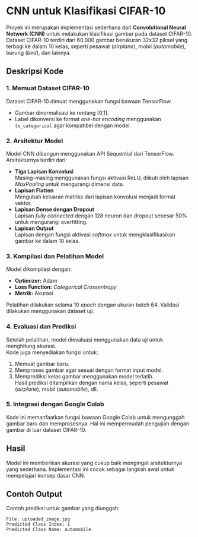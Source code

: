 # CNN untuk Klasifikasi CIFAR-10  

Proyek ini merupakan implementasi sederhana dari **Convolutional Neural Network (CNN)** untuk melakukan klasifikasi gambar pada dataset CIFAR-10. Dataset CIFAR-10 terdiri dari 60.000 gambar berukuran 32x32 piksel yang terbagi ke dalam 10 kelas, seperti pesawat (*airplane*), mobil (*automobile*), burung (*bird*), dan lainnya.

## Deskripsi Kode  

### 1. Memuat Dataset CIFAR-10  
Dataset CIFAR-10 dimuat menggunakan fungsi bawaan TensorFlow.  
- Gambar dinormalisasi ke rentang [0,1].  
- Label dikonversi ke format *one-hot encoding* menggunakan `to_categorical` agar kompatibel dengan model.  

### 2. Arsitektur Model  
Model CNN dibangun menggunakan API Sequential dari TensorFlow. Arsitekturnya terdiri dari:  
- **Tiga Lapisan Konvolusi**  
  Masing-masing menggunakan fungsi aktivasi ReLU, diikuti oleh lapisan *MaxPooling* untuk mengurangi dimensi data.  
- **Lapisan Flatten**  
  Mengubah keluaran matriks dari lapisan konvolusi menjadi format vektor.  
- **Lapisan Dense dengan Dropout**  
  Lapisan *fully connected* dengan 128 neuron dan dropout sebesar 50% untuk mengurangi overfitting.  
- **Lapisan Output**  
  Lapisan dengan fungsi aktivasi *softmax* untuk mengklasifikasikan gambar ke dalam 10 kelas.  

### 3. Kompilasi dan Pelatihan Model  
Model dikompilasi dengan:  
- **Optimizer:** Adam  
- **Loss Function:** *Categorical Crossentropy*  
- **Metrik:** Akurasi  

Pelatihan dilakukan selama 10 *epoch* dengan ukuran batch 64. Validasi dilakukan menggunakan dataset uji.

### 4. Evaluasi dan Prediksi  
Setelah pelatihan, model dievaluasi menggunakan data uji untuk menghitung akurasi.  
Kode juga menyediakan fungsi untuk:  
1. Memuat gambar baru.  
2. Memproses gambar agar sesuai dengan format input model.  
3. Memprediksi kelas gambar menggunakan model terlatih.  
Hasil prediksi ditampilkan dengan nama kelas, seperti pesawat (*airplane*), mobil (*automobile*), dll.

### 5. Integrasi dengan Google Colab  
Kode ini memanfaatkan fungsi bawaan Google Colab untuk mengunggah gambar baru dan memprosesnya. Hal ini mempermudah pengujian dengan gambar di luar dataset CIFAR-10.

## Hasil  
Model ini memberikan akurasi yang cukup baik mengingat arsitekturnya yang sederhana. Implementasi ini cocok sebagai langkah awal untuk mempelajari konsep dasar CNN.

## Contoh Output  
Contoh prediksi untuk gambar yang diunggah:  

```text
File: uploaded_image.jpg  
Predicted Class Index: 1  
Predicted Class Name: automobile  
